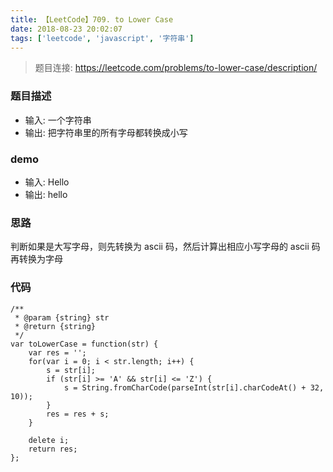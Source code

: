 ```yaml
---
title: 【LeetCode】709. to Lower Case
date: 2018-08-23 20:02:07
tags: ['leetcode', 'javascript', '字符串']
---
```


> 题目连接: https://leetcode.com/problems/to-lower-case/description/

### 题目描述

- 输入: 一个字符串
- 输出: 把字符串里的所有字母都转换成小写

### demo

- 输入: Hello
- 输出: hello

### 思路

判断如果是大写字母，则先转换为 ascii 码，然后计算出相应小写字母的 ascii 码再转换为字母

### 代码

```
/**
 * @param {string} str
 * @return {string}
 */
var toLowerCase = function(str) {
    var res = '';
    for(var i = 0; i < str.length; i++) {
        s = str[i];
        if (str[i] >= 'A' && str[i] <= 'Z') {
            s = String.fromCharCode(parseInt(str[i].charCodeAt() + 32, 10));
        }
        res = res + s;
    }
    
    delete i;
    return res;
};
```
